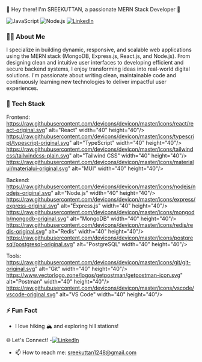 👋 Hey there! I'm SREEKUTTAN, a passionate MERN Stack Developer 🚀


![JavaScript](https://img.shields.io/badge/-JavaScript-black?style=flat-square&logo=javascript)
![Node.js](https://img.shields.io/badge/-Node.js-black?style=flat-square&logo=node.js)
[![LinkedIn](https://img.shields.io/badge/-LinkedIn-blue?style=flat-square&logo=Linkedin&logoColor=white&link=https://www.linkedin.com/in/sreekuttan-n/)](https://www.linkedin.com/in/sreekuttan-n/)

### 👨‍💻 About Me

I specialize in building dynamic, responsive, and scalable web applications using the MERN stack (MongoDB, Express.js, React.js, and Node.js). From designing clean and intuitive user interfaces to developing efficient and secure backend systems, I enjoy transforming ideas into real-world digital solutions. I'm passionate about writing clean, maintainable code and continuously learning new technologies to deliver impactful user experiences.




### 🚀 Tech Stack
Frontend:
https://raw.githubusercontent.com/devicons/devicon/master/icons/react/react-original.svg" alt="React" width="40" height="40"/> https://raw.githubusercontent.com/devicons/devicon/master/icons/typescript/typescript-original.svg" alt="TypeScript" width="40" height="40"/> https://raw.githubusercontent.com/devicons/devicon/master/icons/tailwindcss/tailwindcss-plain.svg" alt="Tailwind CSS" width="40" height="40"/> https://raw.githubusercontent.com/devicons/devicon/master/icons/materialui/materialui-original.svg" alt="MUI" width="40" height="40"/>

Backend:
https://raw.githubusercontent.com/devicons/devicon/master/icons/nodejs/nodejs-original.svg" alt="Node.js" width="40" height="40"/> https://raw.githubusercontent.com/devicons/devicon/master/icons/express/express-original.svg" alt="Express.js" width="40" height="40"/> https://raw.githubusercontent.com/devicons/devicon/master/icons/mongodb/mongodb-original.svg" alt="MongoDB" width="40" height="40"/> https://raw.githubusercontent.com/devicons/devicon/master/icons/redis/redis-original.svg" alt="Redis" width="40" height="40"/> https://raw.githubusercontent.com/devicons/devicon/master/icons/postgresql/postgresql-original.svg" alt="PostgreSQL" width="40" height="40"/>

Tools:
https://raw.githubusercontent.com/devicons/devicon/master/icons/git/git-original.svg" alt="Git" width="40" height="40"/> https://www.vectorlogo.zone/logos/getpostman/getpostman-icon.svg" alt="Postman" width="40" height="40"/> https://raw.githubusercontent.com/devicons/devicon/master/icons/vscode/vscode-original.svg" alt="VS Code" width="40" height="40"/>


### ⚡ Fun Fact
- I love hiking 🏔️ and exploring hill stations!

🌐 Let's Connect!
-[![LinkedIn](https://img.shields.io/badge/-LinkedIn-blue?style=flat-square&logo=Linkedin&logoColor=white&link=https://www.linkedin.com/in/sreekuttan-n/)](https://www.linkedin.com/in/sreekuttan-n/)
- 📫 How to reach me: sreekuttan1248@gmail.com
